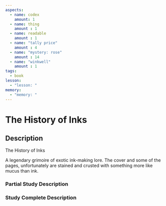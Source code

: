 ```yaml
---
aspects: 
  - name: codex
    amount: 1
  - name: thing
    amount : 1
  - name: readable
    amount : 1
  - name: "tally price"
    amount : 4
  - name: "mystery: rose"
    amount : 14
  - name: "winkwell"
    amount : 1
tags:
  - book
lesson:
  - "lesson: "
memory:
  - "memory: "
---
```


# The History of Inks

## Description
The History of Inks

A legendary grimoire of exotic ink-making lore. The cover and some of the pages, unfortunately are stained and crusted with something more like mucus than ink.
### Partial Study Description

### Study Complete Description
